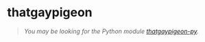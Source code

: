 # thatgaypigeon
> *You may be looking for the Python module [thatgaypigeon-py](https://github.com/thatgaypigeon/thatgaypigeon-py).*
